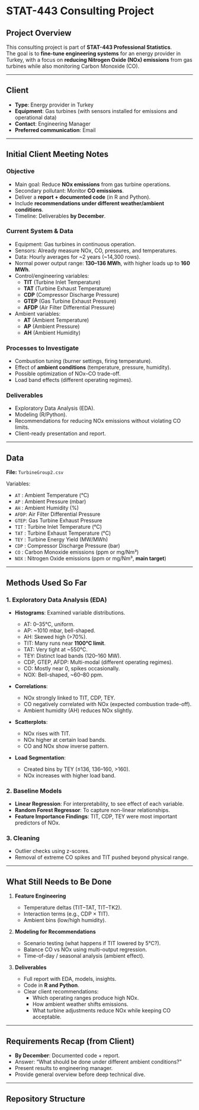 # STAT-443 Consulting Project

## Project Overview
This consulting project is part of **STAT-443 Professional Statistics**.  
The goal is to **fine-tune engineering systems** for an energy provider in Turkey, with a focus on **reducing Nitrogen Oxide (NOx) emissions** from gas turbines while also monitoring Carbon Monoxide (CO).

---

## Client
- **Type**: Energy provider in Turkey  
- **Equipment**: Gas turbines (with sensors installed for emissions and operational data)  
- **Contact**: Engineering Manager  
- **Preferred communication**: Email  

---

## Initial Client Meeting Notes

### Objective
- Main goal: Reduce **NOx emissions** from gas turbine operations.  
- Secondary pollutant: Monitor **CO emissions**.  
- Deliver a **report + documented code** (in R and Python).  
- Include **recommendations under different weather/ambient conditions**.  
- Timeline: Deliverables **by December**.

### Current System & Data
- Equipment: Gas turbines in continuous operation.  
- Sensors: Already measure NOx, CO, pressures, and temperatures.  
- Data: Hourly averages for ~2 years (~14,300 rows).  
- Normal power output range: **130–136 MWh**, with higher loads up to **160 MWh**.  
- Control/engineering variables:  
  - **TIT** (Turbine Inlet Temperature)  
  - **TAT** (Turbine Exhaust Temperature)  
  - **CDP** (Compressor Discharge Pressure)  
  - **GTEP** (Gas Turbine Exhaust Pressure)  
  - **AFDP** (Air Filter Differential Pressure)  
- Ambient variables:  
  - **AT** (Ambient Temperature)  
  - **AP** (Ambient Pressure)  
  - **AH** (Ambient Humidity)

### Processes to Investigate
- Combustion tuning (burner settings, firing temperature).  
- Effect of **ambient conditions** (temperature, pressure, humidity).  
- Possible optimization of NOx–CO trade-off.  
- Load band effects (different operating regimes).  

### Deliverables
- Exploratory Data Analysis (EDA).  
- Modeling (R/Python).  
- Recommendations for reducing NOx emissions without violating CO limits.  
- Client-ready presentation and report.  

---

## Data
**File:** `TurbineGroup2.csv`  

Variables:  
- `AT` : Ambient Temperature (°C)  
- `AP` : Ambient Pressure (mbar)  
- `AH` : Ambient Humidity (%)  
- `AFDP`: Air Filter Differential Pressure  
- `GTEP`: Gas Turbine Exhaust Pressure  
- `TIT` : Turbine Inlet Temperature (°C)  
- `TAT` : Turbine Exhaust Temperature (°C)  
- `TEY` : Turbine Energy Yield (MW/MWh)  
- `CDP` : Compressor Discharge Pressure (bar)  
- `CO`  : Carbon Monoxide emissions (ppm or mg/Nm³)  
- `NOX` : Nitrogen Oxide emissions (ppm or mg/Nm³, **main target**)  

---

## Methods Used So Far

### 1. Exploratory Data Analysis (EDA)
- **Histograms**: Examined variable distributions.  
  - AT: 0–35°C, uniform.  
  - AP: ~1010 mbar, bell-shaped.  
  - AH: Skewed high (>70%).  
  - TIT: Many runs near **1100°C limit**.  
  - TAT: Very tight at ~550°C.  
  - TEY: Distinct load bands (120–160 MW).  
  - CDP, GTEP, AFDP: Multi-modal (different operating regimes).  
  - CO: Mostly near 0, spikes occasionally.  
  - NOX: Bell-shaped, ~60–80 ppm.  

- **Correlations**:  
  - NOx strongly linked to TIT, CDP, TEY.  
  - CO negatively correlated with NOx (expected combustion trade-off).  
  - Ambient humidity (AH) reduces NOx slightly.  

- **Scatterplots**:  
  - NOx rises with TIT.  
  - NOx higher at certain load bands.  
  - CO and NOx show inverse pattern.  

- **Load Segmentation**:  
  - Created bins by TEY (≤136, 136–160, >160).  
  - NOx increases with higher load band.  

### 2. Baseline Models
- **Linear Regression**: For interpretability, to see effect of each variable.  
- **Random Forest Regressor**: To capture non-linear relationships.  
- **Feature Importance Findings**: TIT, CDP, TEY were most important predictors of NOx.  

### 3. Cleaning
- Outlier checks using z-scores.  
- Removal of extreme CO spikes and TIT pushed beyond physical range.  

---

## What Still Needs to Be Done

1. **Feature Engineering**  
   - Temperature deltas (TIT–TAT, TIT–TK2).  
   - Interaction terms (e.g., CDP × TIT).  
   - Ambient bins (low/high humidity).  

2. **Modeling for Recommendations**  
   - Scenario testing (what happens if TIT lowered by 5°C?).  
   - Balance CO vs NOx using multi-output regression.  
   - Time-of-day / seasonal analysis (ambient effect).  

3. **Deliverables**  
   - Full report with EDA, models, insights.  
   - Code in **R and Python**.  
   - Clear client recommendations:  
     - Which operating ranges produce high NOx.  
     - How ambient weather shifts emissions.  
     - What turbine adjustments reduce NOx while keeping CO acceptable.  

---

## Requirements Recap (from Client)
- **By December**: Documented code + report.  
- Answer: “What should be done under different ambient conditions?”  
- Present results to engineering manager.  
- Provide general overview before deep technical dive.  

---

## Repository Structure